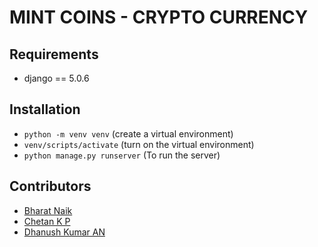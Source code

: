 # MINT COINS - CRYPTO CURRENCY

## Requirements
- django == 5.0.6


## Installation

- `python -m venv venv` (create a virtual environment)
- `venv/scripts/activate` (turn on the virtual environment)
- `python manage.py runserver` (To run the server)



## Contributors
- [Bharat Naik](https://github.com/bharatanaik)
- [Chetan K P](https://github.com/chetan123340)
- [Dhanush Kumar AN](https://github.com/dhanushkumar25)

